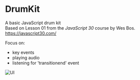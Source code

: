 # DrumKit

A basic JavaScript drum kit <br>
Based on Lesson 01 from the <em>JavaScript 30</em> course by Wes Bos.<br>
https://javascript30.com/

Focus on:
- key events
- playing audio
- listening for 'transitionend' event

![UI](https://imgur.com/a/8o63rnq)

